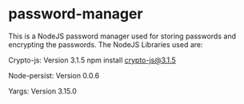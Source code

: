 # password-manager
This is a NodeJS password manager used for storing passwords and encrypting the passwords.
The NodeJS Libraries used are:

Crypto-js: Version 3.1.5 npm install crypto-js@3.1.5

Node-persist: Version 0.0.6

Yargs: Version 3.15.0
